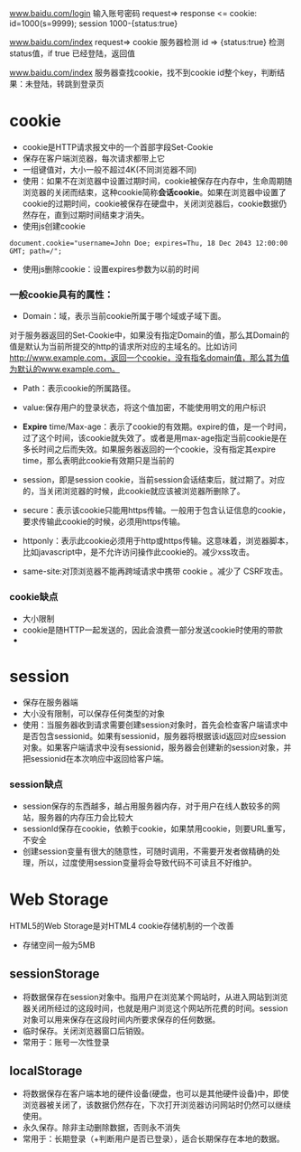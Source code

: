 
www.baidu.com/login 输入账号密码 request=>  response <= cookie: id=1000(s=9999);  session 1000-{status:true}

www.baidu.com/index request=> cookie 服务器检测 id => {status:true} 检测status值，if true 已经登陆，返回值

www.baidu.com/index 服务器查找cookie，找不到cookie id整个key，判断结果：未登陆，转跳到登录页

# cookie
- cookie是HTTP请求报文中的一个首部字段Set-Cookie
- 保存在客户端浏览器，每次请求都带上它
- 一组键值对，大小一般不超过4K(不同浏览器不同)
- 使用：如果不在浏览器中设置过期时间，cookie被保存在内存中，生命周期随浏览器的关闭而结束，这种cookie简称**会话cookie**。如果在浏览器中设置了cookie的过期时间，cookie被保存在硬盘中，关闭浏览器后，cookie数据仍然存在，直到过期时间结束才消失。
- 使用js创建cookie
```
document.cookie="username=John Doe; expires=Thu, 18 Dec 2043 12:00:00 GMT; path=/";
```
- 使用js删除cookie：设置expires参数为以前的时间

### 一般cookie具有的属性：
- Domain：域，表示当前cookie所属于哪个域或子域下面。

对于服务器返回的Set-Cookie中，如果没有指定Domain的值，那么其Domain的值是默认为当前所提交的http的请求所对应的主域名的。比如访问 http://www.example.com，返回一个cookie，没有指名domain值，那么其为值为默认的www.example.com。

- Path：表示cookie的所属路径。

- value:保存用户的登录状态，将这个值加密，不能使用明文的用户标识

- **Expire** time/Max-age：表示了cookie的有效期。expire的值，是一个时间，过了这个时间，该cookie就失效了。或者是用max-age指定当前cookie是在多长时间之后而失效。如果服务器返回的一个cookie，没有指定其expire time，那么表明此cookie有效期只是当前的

- session，即是session cookie，当前session会话结束后，就过期了。对应的，当关闭浏览器的时候，此cookie就应该被浏览器所删除了。 

- secure：表示该cookie只能用https传输。一般用于包含认证信息的cookie，要求传输此cookie的时候，必须用https传输。

- httponly：表示此cookie必须用于http或https传输。这意味着，浏览器脚本，比如javascript中，是不允许访问操作此cookie的。减少xss攻击。

- same-site:对顶浏览器不能再跨域请求中携带 cookie 。减少了 CSRF攻击。

### cookie缺点
- 大小限制
- cookie是随HTTP一起发送的，因此会浪费一部分发送cookie时使用的带款
- 

# session
- 保存在服务器端
- 大小没有限制，可以保存任何类型的对象
- 使用：当服务器收到请求需要创建session对象时，首先会检查客户端请求中是否包含sessionid。如果有sessionid，服务器将根据该id返回对应session对象。如果客户端请求中没有sessionid，服务器会创建新的session对象，并把sessionid在本次响应中返回给客户端。

### session缺点
- session保存的东西越多，越占用服务器内存，对于用户在线人数较多的网站，服务器的内存压力会比较大
- sessionId保存在cookie，依赖于cookie，如果禁用cookie，则要URL重写，不安全
- 创建session变量有很大的随意性，可随时调用，不需要开发者做精确的处理，所以，过度使用session变量将会导致代码不可读且不好维护。

# Web Storage
HTML5的Web Storage是对HTML4 cookie存储机制的一个改善
- 存储空间一般为5MB

## sessionStorage
- 将数据保存在session对象中。指用户在浏览某个网站时，从进入网站到浏览器关闭所经过的这段时间，也就是用户浏览这个网站所花费的时间。session对象可以用来保存在这段时间内所要求保存的任何数据。
- 临时保存。关闭浏览器窗口后销毁。
- 常用于：账号一次性登录

## localStorage
- 将数据保存在客户端本地的硬件设备(硬盘，也可以是其他硬件设备)中，即使浏览器被关闭了，该数据仍然存在，下次打开浏览器访问网站时仍然可以继续使用。
- 永久保存。除非主动删除数据，否则永不消失
- 常用于：长期登录（+判断用户是否已登录），适合长期保存在本地的数据。
